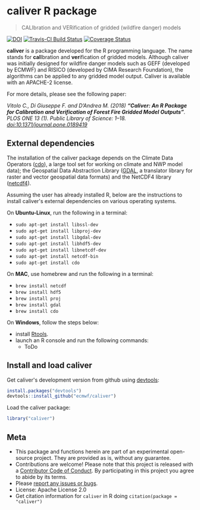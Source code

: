 # caliver R package

> CALIbration and VERification of gridded (wildfire danger) models

[![DOI](https://zenodo.org/badge/DOI/10.5281/zenodo.376613.svg)](https://doi.org/10.5281/zenodo.376613)
[![Travis-CI Build Status](https://travis-ci.org/ecmwf/caliver.svg?branch=master)](https://travis-ci.org/ecmwf/caliver)
[![Coverage Status](https://codecov.io/gh/ecmwf/caliver/master.svg)](https://codecov.io/github/ecmwf/caliver?branch=master)

**caliver** is a package developed for the R programming language. The name stands for **cal**Ibration and **ver**ification of gridded models. Although caliver was initially designed for wildfire danger models such as GEFF (developed by ECMWF) and RISICO (developed by CIMA Research Foundation), the algorithms can be applied to any gridded model output. Caliver is available with an APACHE-2 license.

For more details, please see the following paper:

*Vitolo C., Di Giuseppe F. and D’Andrea M. (2018) **“Caliver: An R Package for Calibration and Verification of Forest Fire Gridded Model Outputs”**. PLOS ONE 13 (1). Public Library of Science: 1–18. [doi:10.1371/journal.pone.0189419](doi:10.1371/journal.pone.0189419)*


## External dependencies
The installation of the caliver package depends on the Climate Data Operators ([cdo](https://code.zmaw.de/projects/cdo/wiki)), a large tool set for working on climate and NWP model data); the Geospatial Data Abstraction Library ([GDAL](http://www.gdal.org/), a translator library for raster and vector geospatial data formats) and the NetCDF4 library ([netcdf4](http://www.unidata.ucar.edu/software/netcdf/)).

Assuming the user has already installed R, below are the instructions to install caliver's external dependencies on various operating systems.

On **Ubuntu-Linux**, run the following in a terminal:

* `sudo apt-get install libssl-dev`
* `sudo apt-get install libproj-dev`
* `sudo apt-get install libgdal-dev`
* `sudo apt-get install libhdf5-dev`
* `sudo apt-get install libnetcdf-dev`
* `sudo apt-get install netcdf-bin`
* `sudo apt-get install cdo`

On **MAC**, use homebrew and run the following in a terminal:

* `brew install netcdf`
* `brew install hdf5`
* `brew install proj`
* `brew install gdal`
* `brew install cdo`

On **Windows**, follow the steps below:

  * install [Rtools](https://cran.r-project.org/bin/windows/Rtools/).
  * launch an R console and run the following commands:
    - ToDo

## Install and load caliver

Get caliver's development version from github using [devtools](https://github.com/hadley/devtools):

``` r
install.packages("devtools")
devtools::install_github("ecmwf/caliver")
```

Load the caliver package:

``` r
library("caliver")
```

Meta
----

- This package and functions herein are part of an experimental open-source project. They are provided as is, without any guarantee.
- Contributions are welcome! Please note that this project is released with a [Contributor Code of Conduct](CONDUCT.md). By participating in this project you agree to abide by its terms.
- Please [report any issues or bugs](https://github.com/ecmwf/caliver/issues).
- License: Apache License 2.0
- Get citation information for `caliver` in R doing `citation(package = "caliver")`
